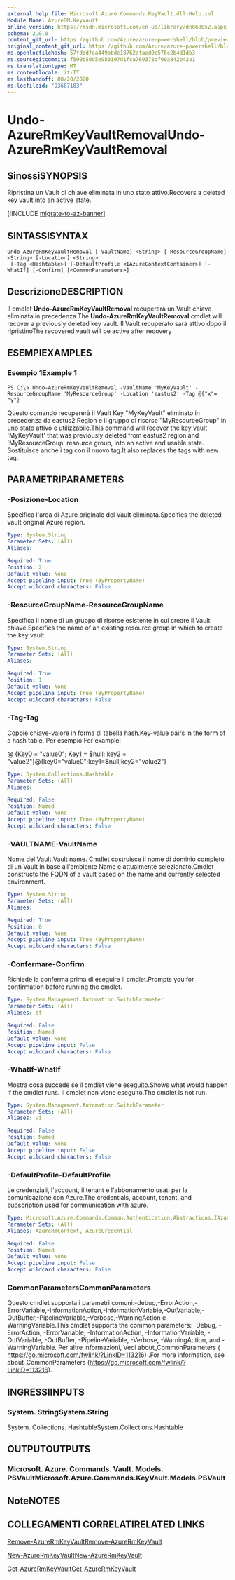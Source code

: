 ```yaml
---
external help file: Microsoft.Azure.Commands.KeyVault.dll-Help.xml
Module Name: AzureRM.KeyVault
online version: https://msdn.microsoft.com/en-us/library/dn868052.aspx
schema: 2.0.0
content_git_url: https://github.com/Azure/azure-powershell/blob/preview/src/ResourceManager/KeyVault/Commands.KeyVault/help/Undo-AzureRmKeyVaultRemoval.md
original_content_git_url: https://github.com/Azure/azure-powershell/blob/preview/src/ResourceManager/KeyVault/Commands.KeyVault/help/Undo-AzureRmKeyVaultRemoval.md
ms.openlocfilehash: 57fdddfea449bbde18762afaed0c576c2b4d1db3
ms.sourcegitcommit: f599b50d5e980197d1fca769378df90a842b42a1
ms.translationtype: MT
ms.contentlocale: it-IT
ms.lasthandoff: 08/20/2020
ms.locfileid: "93687183"
---
```

# <span data-ttu-id="64f4a-101">Undo-AzureRmKeyVaultRemoval</span><span class="sxs-lookup"><span data-stu-id="64f4a-101">Undo-AzureRmKeyVaultRemoval</span></span>

## <span data-ttu-id="64f4a-102">Sinossi</span><span class="sxs-lookup"><span data-stu-id="64f4a-102">SYNOPSIS</span></span>
<span data-ttu-id="64f4a-103">Ripristina un Vault di chiave eliminata in uno stato attivo.</span><span class="sxs-lookup"><span data-stu-id="64f4a-103">Recovers a deleted key vault into an active state.</span></span>

[!INCLUDE [migrate-to-az-banner](../../includes/migrate-to-az-banner.md)]

## <span data-ttu-id="64f4a-104">SINTASSI</span><span class="sxs-lookup"><span data-stu-id="64f4a-104">SYNTAX</span></span>

```
Undo-AzureRmKeyVaultRemoval [-VaultName] <String> [-ResourceGroupName] <String> [-Location] <String>
 [-Tag <Hashtable>] [-DefaultProfile <IAzureContextContainer>] [-WhatIf] [-Confirm] [<CommonParameters>]
```

## <span data-ttu-id="64f4a-105">Descrizione</span><span class="sxs-lookup"><span data-stu-id="64f4a-105">DESCRIPTION</span></span>
<span data-ttu-id="64f4a-106">Il cmdlet **Undo-AzureRmKeyVaultRemoval** recupererà un Vault chiave eliminata in precedenza.</span><span class="sxs-lookup"><span data-stu-id="64f4a-106">The **Undo-AzureRmKeyVaultRemoval** cmdlet will recover a previously deleted key vault.</span></span> <span data-ttu-id="64f4a-107">Il Vault recuperato sarà attivo dopo il ripristino</span><span class="sxs-lookup"><span data-stu-id="64f4a-107">The recovered vault will be active after recovery</span></span>

## <span data-ttu-id="64f4a-108">ESEMPI</span><span class="sxs-lookup"><span data-stu-id="64f4a-108">EXAMPLES</span></span>

### <span data-ttu-id="64f4a-109">Esempio 1</span><span class="sxs-lookup"><span data-stu-id="64f4a-109">Example 1</span></span>
```
PS C:\> Undo-AzureRmKeyVaultRemoval -VaultName 'MyKeyVault' -ResourceGroupName 'MyResourceGroup' -Location 'eastus2' -Tag @{"x"= "y"}
```

<span data-ttu-id="64f4a-110">Questo comando recupererà il Vault Key "MyKeyVault" eliminato in precedenza da eastus2 Region e il gruppo di risorse "MyResourceGroup" in uno stato attivo e utilizzabile.</span><span class="sxs-lookup"><span data-stu-id="64f4a-110">This command will recover the key vault 'MyKeyVault' that was previously deleted from eastus2 region and 'MyResourceGroup' resource group, into an active and usable state.</span></span> <span data-ttu-id="64f4a-111">Sostituisce anche i tag con il nuovo tag.</span><span class="sxs-lookup"><span data-stu-id="64f4a-111">It also replaces the tags with new tag.</span></span>

## <span data-ttu-id="64f4a-112">PARAMETRI</span><span class="sxs-lookup"><span data-stu-id="64f4a-112">PARAMETERS</span></span>

### <span data-ttu-id="64f4a-113">-Posizione</span><span class="sxs-lookup"><span data-stu-id="64f4a-113">-Location</span></span>
<span data-ttu-id="64f4a-114">Specifica l'area di Azure originale del Vault eliminata.</span><span class="sxs-lookup"><span data-stu-id="64f4a-114">Specifies the deleted vault original Azure region.</span></span>

```yaml
Type: System.String
Parameter Sets: (All)
Aliases: 

Required: True
Position: 2
Default value: None
Accept pipeline input: True (ByPropertyName)
Accept wildcard characters: False
```

### <span data-ttu-id="64f4a-115">-ResourceGroupName</span><span class="sxs-lookup"><span data-stu-id="64f4a-115">-ResourceGroupName</span></span>
<span data-ttu-id="64f4a-116">Specifica il nome di un gruppo di risorse esistente in cui creare il Vault chiave.</span><span class="sxs-lookup"><span data-stu-id="64f4a-116">Specifies the name of an existing resource group in which to create the key vault.</span></span>

```yaml
Type: System.String
Parameter Sets: (All)
Aliases: 

Required: True
Position: 1
Default value: None
Accept pipeline input: True (ByPropertyName)
Accept wildcard characters: False
```

### <span data-ttu-id="64f4a-117">-Tag</span><span class="sxs-lookup"><span data-stu-id="64f4a-117">-Tag</span></span>
<span data-ttu-id="64f4a-118">Coppie chiave-valore in forma di tabella hash.</span><span class="sxs-lookup"><span data-stu-id="64f4a-118">Key-value pairs in the form of a hash table.</span></span> <span data-ttu-id="64f4a-119">Per esempio:</span><span class="sxs-lookup"><span data-stu-id="64f4a-119">For example:</span></span>

<span data-ttu-id="64f4a-120">@ {Key0 = "value0"; Key1 = $null; key2 = "value2"}</span><span class="sxs-lookup"><span data-stu-id="64f4a-120">@{key0="value0";key1=$null;key2="value2"}</span></span>

```yaml
Type: System.Collections.Hashtable
Parameter Sets: (All)
Aliases: 

Required: False
Position: Named
Default value: None
Accept pipeline input: True (ByPropertyName)
Accept wildcard characters: False
```

### <span data-ttu-id="64f4a-121">-VAULTNAME</span><span class="sxs-lookup"><span data-stu-id="64f4a-121">-VaultName</span></span>
<span data-ttu-id="64f4a-122">Nome del Vault.</span><span class="sxs-lookup"><span data-stu-id="64f4a-122">Vault name.</span></span>
<span data-ttu-id="64f4a-123">Cmdlet costruisce il nome di dominio completo di un Vault in base all'ambiente Name e attualmente selezionato.</span><span class="sxs-lookup"><span data-stu-id="64f4a-123">Cmdlet constructs the FQDN of a vault based on the name and currently selected environment.</span></span>

```yaml
Type: System.String
Parameter Sets: (All)
Aliases: 

Required: True
Position: 0
Default value: None
Accept pipeline input: True (ByPropertyName)
Accept wildcard characters: False
```

### <span data-ttu-id="64f4a-124">-Confermare</span><span class="sxs-lookup"><span data-stu-id="64f4a-124">-Confirm</span></span>
<span data-ttu-id="64f4a-125">Richiede la conferma prima di eseguire il cmdlet.</span><span class="sxs-lookup"><span data-stu-id="64f4a-125">Prompts you for confirmation before running the cmdlet.</span></span>

```yaml
Type: System.Management.Automation.SwitchParameter
Parameter Sets: (All)
Aliases: cf

Required: False
Position: Named
Default value: None
Accept pipeline input: False
Accept wildcard characters: False
```

### <span data-ttu-id="64f4a-126">-WhatIf</span><span class="sxs-lookup"><span data-stu-id="64f4a-126">-WhatIf</span></span>
<span data-ttu-id="64f4a-127">Mostra cosa succede se il cmdlet viene eseguito.</span><span class="sxs-lookup"><span data-stu-id="64f4a-127">Shows what would happen if the cmdlet runs.</span></span> <span data-ttu-id="64f4a-128">Il cmdlet non viene eseguito.</span><span class="sxs-lookup"><span data-stu-id="64f4a-128">The cmdlet is not run.</span></span>

```yaml
Type: System.Management.Automation.SwitchParameter
Parameter Sets: (All)
Aliases: wi

Required: False
Position: Named
Default value: None
Accept pipeline input: False
Accept wildcard characters: False
```

### <span data-ttu-id="64f4a-129">-DefaultProfile</span><span class="sxs-lookup"><span data-stu-id="64f4a-129">-DefaultProfile</span></span>
<span data-ttu-id="64f4a-130">Le credenziali, l'account, il tenant e l'abbonamento usati per la comunicazione con Azure.</span><span class="sxs-lookup"><span data-stu-id="64f4a-130">The credentials, account, tenant, and subscription used for communication with azure.</span></span>

```yaml
Type: Microsoft.Azure.Commands.Common.Authentication.Abstractions.IAzureContextContainer
Parameter Sets: (All)
Aliases: AzureRmContext, AzureCredential

Required: False
Position: Named
Default value: None
Accept pipeline input: False
Accept wildcard characters: False
```

### <span data-ttu-id="64f4a-131">CommonParameters</span><span class="sxs-lookup"><span data-stu-id="64f4a-131">CommonParameters</span></span>
<span data-ttu-id="64f4a-132">Questo cmdlet supporta i parametri comuni:-debug,-ErrorAction,-ErrorVariable,-InformationAction,-InformationVariable,-OutVariable,-OutBuffer,-PipelineVariable,-Verbose,-WarningAction e-WarningVariable.</span><span class="sxs-lookup"><span data-stu-id="64f4a-132">This cmdlet supports the common parameters: -Debug, -ErrorAction, -ErrorVariable, -InformationAction, -InformationVariable, -OutVariable, -OutBuffer, -PipelineVariable, -Verbose, -WarningAction, and -WarningVariable.</span></span> <span data-ttu-id="64f4a-133">Per altre informazioni, Vedi about_CommonParameters ( https://go.microsoft.com/fwlink/?LinkID=113216) .</span><span class="sxs-lookup"><span data-stu-id="64f4a-133">For more information, see about_CommonParameters (https://go.microsoft.com/fwlink/?LinkID=113216).</span></span>

## <span data-ttu-id="64f4a-134">INGRESSI</span><span class="sxs-lookup"><span data-stu-id="64f4a-134">INPUTS</span></span>

### <span data-ttu-id="64f4a-135">System. String</span><span class="sxs-lookup"><span data-stu-id="64f4a-135">System.String</span></span>
<span data-ttu-id="64f4a-136">System. Collections. Hashtable</span><span class="sxs-lookup"><span data-stu-id="64f4a-136">System.Collections.Hashtable</span></span>

## <span data-ttu-id="64f4a-137">OUTPUT</span><span class="sxs-lookup"><span data-stu-id="64f4a-137">OUTPUTS</span></span>

### <span data-ttu-id="64f4a-138">Microsoft. Azure. Commands. Vault. Models. PSVault</span><span class="sxs-lookup"><span data-stu-id="64f4a-138">Microsoft.Azure.Commands.KeyVault.Models.PSVault</span></span>

## <span data-ttu-id="64f4a-139">Note</span><span class="sxs-lookup"><span data-stu-id="64f4a-139">NOTES</span></span>

## <span data-ttu-id="64f4a-140">COLLEGAMENTI CORRELATI</span><span class="sxs-lookup"><span data-stu-id="64f4a-140">RELATED LINKS</span></span>

[<span data-ttu-id="64f4a-141">Remove-AzureRmKeyVault</span><span class="sxs-lookup"><span data-stu-id="64f4a-141">Remove-AzureRmKeyVault</span></span>](./Remove-AzureRmKeyVault.md)

[<span data-ttu-id="64f4a-142">New-AzureRmKeyVault</span><span class="sxs-lookup"><span data-stu-id="64f4a-142">New-AzureRmKeyVault</span></span>](./New-AzureRmKeyVault.md)

[<span data-ttu-id="64f4a-143">Get-AzureRmKeyVault</span><span class="sxs-lookup"><span data-stu-id="64f4a-143">Get-AzureRmKeyVault</span></span>](./Get-AzureRmKeyVault.md)

